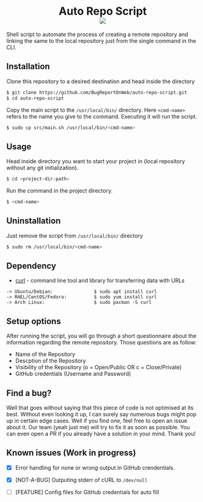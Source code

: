 <h1 id="header" align="center">
    Auto Repo Script
    <div id="badge">
        <img id="last-commit" src="https://img.shields.io/github/last-commit/BugReportOnWeb/auto-repo-script" />
    </div>
</h1>

Shell script to automate the process of creating a remote repository and linking the same to the local repository just from the single command in the CLI.

## Installation
Clone this repository to a desired destination and head inside the directory
```bash
$ git clone https://github.com/BugReportOnWeb/auto-repo-script.git
$ cd auto-repo-script
```

Copy the main script to the `/usr/local/bin/` directory. Here `<cmd-name>` refers to the name you give to the command. Executing it will run the script.
```bash
$ sudo cp src/main.sh /usr/local/bin/<cmd-name>
```

## Usage
Head inside directory you want to start your project in (local repository without any git initialization).
```bash
$ cd <project-dir-path>
```

Run the command in the project directory.
```bash
$ <cmd-name>
```

## Uninstallation
Just remove the script from `/usr/local/bin/` directory
```bash
$ sudo rm /usr/local/bin/<cmd-name>
```

## Dependency
- [curl](https://curl.se/) - command line tool and library for transferring data with URLs

```
-> Ubuntu/Debian:               $ sudo apt install curl
-> RHEL/CentOS/Fedora:          $ sudo yum install curl
-> Arch Linux:                  $ sudo pacman -S curl
```

## Setup options
After running the script, you will go through a short questionnaire about the information regarding the remote repository. Those questions are as follow:
* Name of the Repository
* Descption of the Repository
* Visibility of the Repository (o = Open/Public OR c = Close/Private)
* GitHub credentials (Username and Password)

## Find a bug?
Well that goes without saying that this piece of code is not optimised at its best. Without even looking it up, I can surely say numerous bugs might pop up in certain edge cases. Well if you find one, feel free to open an issue about it. Our team (yeah just me) will try to fix it as soon as possible. You can even open a PR if you already have a solution in your mind. Thank you!

## Known issues (Work in progress)
- [X] Error handling for none or wrong output in GitHub crendentials.
- [X] [NOT-A-BUG] Outputing stderr of cURL to `/dev/null`
- [ ] [FEATURE] Config files for GitHub credentials for auto fill

